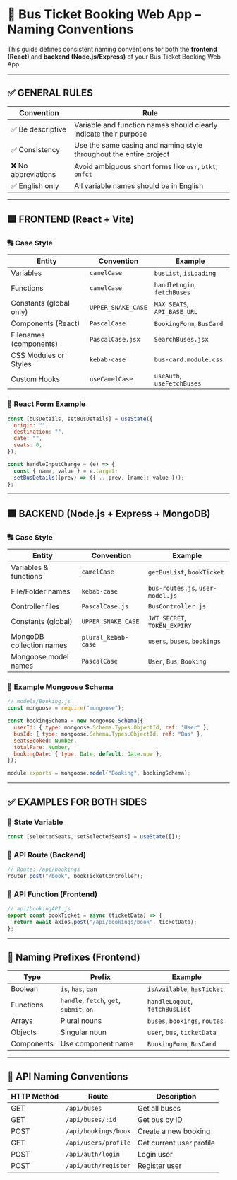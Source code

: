 
# 🚌 Bus Ticket Booking Web App – Naming Conventions

This guide defines consistent naming conventions for both the **frontend (React)** and **backend (Node.js/Express)** of your Bus Ticket Booking Web App.

---

## ✅ GENERAL RULES

| Convention        | Rule                                                                 |
|------------------|----------------------------------------------------------------------|
| ✅ Be descriptive | Variable and function names should clearly indicate their purpose    |
| ✅ Consistency    | Use the same casing and naming style throughout the entire project   |
| ❌ No abbreviations | Avoid ambiguous short forms like `usr`, `btkt`, `bnfct`             |
| ✅ English only   | All variable names should be in English                              |

---

## 🟦 FRONTEND (React + Vite)

### 🔠 Case Style

| Entity                     | Convention      | Example                          |
|---------------------------|-----------------|----------------------------------|
| Variables                 | `camelCase`     | `busList`, `isLoading`           |
| Functions                 | `camelCase`     | `handleLogin`, `fetchBuses`      |
| Constants (global only)   | `UPPER_SNAKE_CASE` | `MAX_SEATS`, `API_BASE_URL`    |
| Components (React)        | `PascalCase`    | `BookingForm`, `BusCard`         |
| Filenames (components)    | `PascalCase.jsx`| `SearchBuses.jsx`                |
| CSS Modules or Styles     | `kebab-case`    | `bus-card.module.css`            |
| Custom Hooks              | `useCamelCase`  | `useAuth`, `useFetchBuses`       |

### 📄 React Form Example

```jsx
const [busDetails, setBusDetails] = useState({
  origin: "",
  destination: "",
  date: "",
  seats: 0,
});

const handleInputChange = (e) => {
  const { name, value } = e.target;
  setBusDetails((prev) => ({ ...prev, [name]: value }));
};
```

---

## 🟫 BACKEND (Node.js + Express + MongoDB)

### 🔠 Case Style

| Entity                      | Convention      | Example                           |
|----------------------------|-----------------|-----------------------------------|
| Variables & functions      | `camelCase`     | `getBusList`, `bookTicket`        |
| File/Folder names          | `kebab-case`    | `bus-routes.js`, `user-model.js`  |
| Controller files           | `PascalCase.js` | `BusController.js`                |
| Constants (global)         | `UPPER_SNAKE_CASE` | `JWT_SECRET`, `TOKEN_EXPIRY`   |
| MongoDB collection names   | `plural_kebab-case` | `users`, `buses`, `bookings` |
| Mongoose model names       | `PascalCase`    | `User`, `Bus`, `Booking`          |

### 📄 Example Mongoose Schema

```js
// models/Booking.js
const mongoose = require("mongoose");

const bookingSchema = new mongoose.Schema({
  userId: { type: mongoose.Schema.Types.ObjectId, ref: "User" },
  busId: { type: mongoose.Schema.Types.ObjectId, ref: "Bus" },
  seatsBooked: Number,
  totalFare: Number,
  bookingDate: { type: Date, default: Date.now },
});

module.exports = mongoose.model("Booking", bookingSchema);
```

---

## ✅ EXAMPLES FOR BOTH SIDES

### 🔹 State Variable

```js
const [selectedSeats, setSelectedSeats] = useState([]);
```

### 🔹 API Route (Backend)

```js
// Route: /api/bookings
router.post("/book", bookTicketController);
```

### 🔹 API Function (Frontend)

```js
// api/bookingAPI.js
export const bookTicket = async (ticketData) => {
  return await axios.post("/api/bookings/book", ticketData);
};
```

---

## 📌 Naming Prefixes (Frontend)

| Type           | Prefix          | Example            |
|----------------|------------------|---------------------|
| Boolean        | `is`, `has`, `can` | `isAvailable`, `hasTicket` |
| Functions      | `handle`, `fetch`, `get`, `submit`, `on` | `handleLogout`, `fetchBusList` |
| Arrays         | Plural nouns     | `buses`, `bookings`, `routes` |
| Objects        | Singular noun    | `user`, `bus`, `ticketData` |
| Components     | Use component name | `BookingForm`, `BusCard` |

---

## 📘 API Naming Conventions

| HTTP Method | Route                  | Description                    |
|-------------|------------------------|--------------------------------|
| GET         | `/api/buses`           | Get all buses                  |
| GET         | `/api/buses/:id`       | Get bus by ID                  |
| POST        | `/api/bookings/book`   | Create a new booking           |
| GET         | `/api/users/profile`   | Get current user profile       |
| POST        | `/api/auth/login`      | Login user                     |
| POST        | `/api/auth/register`   | Register user                  |
